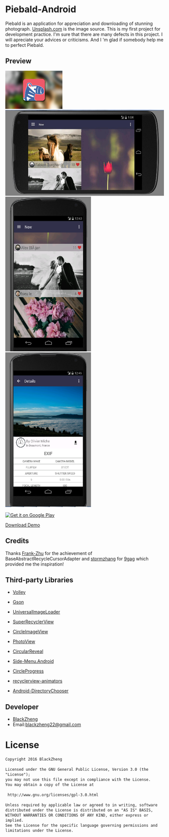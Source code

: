 Piebald-Android
=====================

Piebald is an application for appreciation and downloading of stunning photograph. [Unsplash.com](https://unsplash.com/) is the image source.
This is my first project for development practice. I'm sure that there are many defects in this project. I will apreciate your advices or criticisms. And I 'm glad if somebody help me to perfect Piebald.

## Preview
<img src="/screenshots/ad.jpg" alt="screenshot" title="screenshot" width="180" height="120" />
<img src="/screenshots/screenshot1.jpg" alt="screenshot" title="screenshot" width="500" height="270" /> 
<img src="/screenshots/screenshot2.png" alt="screenshot" title="screenshot" width="270" height="486" /><img src="/screenshots/screenshot3.png" alt="screenshot" title="screenshot" width="270" height="486" />



<a href="https://play.google.com/store/apps/details?id=com.blackzheng.me.piebald"><img alt="Get it on Google Play" src="https://play.google.com/intl/en_us/badges/images/apps/en-play-badge.png" height="45px" /></a>

[Download Demo](https://github.com/BlackZheng/Piebald/releases/download/v1.2.0/piebald-v1.2.0.apk)


## Credits
Thanks [Frank-Zhu](https://github.com/Frank-Zhu) for the achievement of BaseAbstractRecycleCursorAdapter
and [stormzhang](https://github.com/stormzhang) for [9gag](https://github.com/stormzhang/9GAG) which provided me the inspiration!


## Third-party Libraries

* [Volley](https://android.googlesource.com/platform/frameworks/volley)

* [Gson](https://github.com/google/gson)

* [UniversalImageLoader](https://github.com/nostra13/Android-Universal-Image-Loader)

* [SuperRecyclerView](https://github.com/Malinskiy/SuperRecyclerView)

* [CircleImageView](https://github.com/hdodenhof/CircleImageView)

* [PhotoView](https://github.com/chrisbanes/PhotoView)

* [CircularReveal](https://github.com/ozodrukh/CircularReveal)

* [Side-Menu.Android](https://github.com/Yalantis/Side-Menu.Android)

* [CircleProgress](https://github.com/lzyzsd/CircleProgress)

* [recyclerview-animators](https://github.com/wasabeef/recyclerview-animators)

* [Android-DirectoryChooser](https://github.com/passy/Android-DirectoryChooser)


## Developer

* [BlackZheng](https://github.com/BlackZheng)
* Email:blackzheng22@gmail.com

License
============

    Copyright 2016 BlackZheng

	Licensed under the GNU General Public License, Version 3.0 (the "License");
	you may not use this file except in compliance with the License.
	You may obtain a copy of the License at

     http://www.gnu.org/licenses/gpl-3.0.html

	Unless required by applicable law or agreed to in writing, software
	distributed under the License is distributed on an "AS IS" BASIS,
	WITHOUT WARRANTIES OR CONDITIONS OF ANY KIND, either express or implied.
	See the License for the specific language governing permissions and
	limitations under the License.